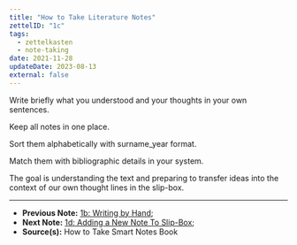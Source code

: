 ```yaml
---
title: "How to Take Literature Notes"
zettelID: "1c"
tags:
  - zettelkasten
  - note-taking
date: 2021-11-28
updateDate: 2023-08-13
external: false
---
```


Write briefly what you understood and your thoughts in your own sentences.

Keep all notes in one place.

Sort them alphabetically with surname_year format.

Match them with bibliographic details in your system.

The goal is understanding the text and preparing to transfer ideas into the context of our own thought lines in the slip-box.

---

- **Previous Note:** [1b: Writing by Hand](/notes/1b/);
- **Next Note:** [1d: Adding a New Note To Slip-Box](/notes/1d/);
- **Source(s):** How to Take Smart Notes Book
